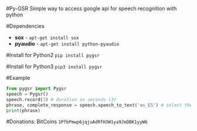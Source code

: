 #Py-GSR
Simple way to access google api for speech recognition with python

#Dependencies
* **sox** - `apt-get install sox`
* **pyaudio** - `apt-get install python-pyaudio`

#Install for Python2
`pip install pygsr`

#Install for Python3
`pip3 install pygsr`

#Example
```python
from pygsr import Pygsr
speech = Pygsr()
speech.record(3) # duration in seconds (3)
phrase, complete_response = speech.speech_to_text('es_ES') # select the language
print(phrase)
```

#Donations: BitCoins
`1PfbPmwp6jqjuAdRfH3W1ya9JmDBK1yyW6`

